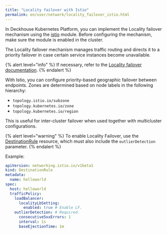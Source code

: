 ```yaml
---
title: "Locality failover with Istio"
permalink: en/user/network/locality_failover_istio.html
---
```


In Deckhouse Kubernetes Platform,
you can implement the Locality failover mechanism using the [istio](/modules/istio/) module.
Before configuring the mechanism, make sure the module is enabled in the cluster.

The Locality failover mechanism manages traffic routing
and directs it to a priority failover in case certain service instances become unavailable.

{% alert level="info" %}
If necessary, refer to the [Locality failover documentation](https://istio.io/latest/docs/tasks/traffic-management/locality-load-balancing/failover/).
{% endalert %}

With Istio, you can configure priority-based geographic failover between endpoints.
Zones are determined based on node labels in the following hierarchy:

- `topology.istio.io/subzone`
- `topology.kubernetes.io/zone`
- `topology.kubernetes.io/region`

This is useful for inter-cluster failover when used together with multicluster configurations.

{% alert level="warning" %}
To enable Locality Failover,
use the [DestinationRule](../network/managing_request_between_service_istio.html#destinationrule-resource) resource,
which must also include the `outlierDetection` parameter.
{% endalert %}

Example:

```yaml
apiVersion: networking.istio.io/v1beta1
kind: DestinationRule
metadata:
  name: helloworld
spec:
  host: helloworld
  trafficPolicy:
    loadBalancer:
      localityLbSetting:
        enabled: true # Enable LF.
    outlierDetection: # Required.
      consecutive5xxErrors: 1
      interval: 1s
      baseEjectionTime: 1m
```

